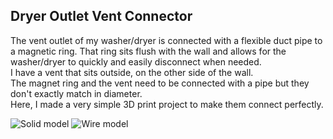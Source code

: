 ## Dryer Outlet Vent Connector 

The vent outlet of my washer/dryer is connected with a flexible duct pipe to a magnetic ring.  That ring sits flush with the wall and allows for the washer/dryer to quickly and easily disconnect when needed.  
I have a vent that sits outside, on the other side of the wall.  
The magnet ring and the vent need to be connected with a pipe but they don't exactly match in diameter.  
Here, I made a very simple 3D print project to make them connect perfectly.  

![Solid model](./documentation/DryerOutletConncetor_solid.jpg) 
![Wire model](./documentation/DryerOutletConnector_wire.jpg)  
